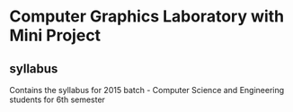 # Computer Graphics Laboratory with Mini Project

## syllabus
Contains the syllabus for 2015 batch - Computer Science and Engineering students for 6th semester
